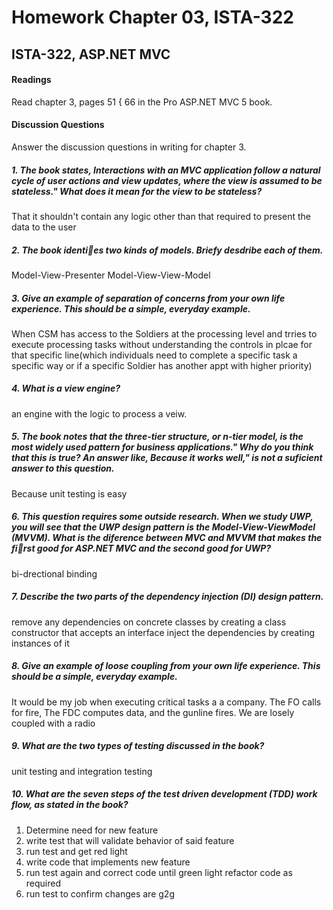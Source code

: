 # Homework Chapter 03, ISTA-322
## ISTA-322, ASP.NET MVC
#### Readings
Read chapter 3, pages 51 { 66 in the Pro ASP.NET MVC 5 book.
#### Discussion Questions
Answer the discussion questions in writing for chapter 3.

##### 1. The book states, Interactions with an MVC application follow a natural cycle of user actions and view updates, where the view is assumed to be stateless." What does it mean for the view to be stateless?
That it shouldn't contain any logic other than that required to present the data to the user

##### 2. The book identies two kinds of models. Briefy desdribe each of them.
Model-View-Presenter
Model-View-View-Model
##### 3. Give an example of separation of concerns from your own life experience. This should be a simple, everyday example.

When CSM has access to the Soldiers at the processing level and trries to execute processing tasks without understanding the controls in plcae for that specific line(which individuals need to complete a specific task a specific way or if a specific Soldier has another appt with higher priority)
##### 4. What is a view engine?
an engine with the logic to process a veiw.
##### 5. The book notes that the three-tier structure, or n-tier model, is the most widely used pattern for business applications." Why do you think that this is true? An answer like, Because it works well," is not a suficient answer to this question.
Because unit testing is easy

##### 6. This question requires some outside research. When we study UWP, you will see that the UWP design pattern is the Model-View-ViewModel (MVVM). What is the diference between MVC and MVVM that makes the first good for ASP.NET MVC and the second good for UWP?
bi-drectional binding

##### 7. Describe the two parts of the dependency injection (DI) design pattern.
remove any dependencies on concrete classes by creating a class constructor that accepts an interface
inject the dependencies by creating instances of it
##### 8. Give an example of loose coupling from your own life experience. This should be a simple, everyday example.
It would be my job when executing critical tasks a a company. The FO calls for fire, The FDC computes data, and the gunline fires. We are losely coupled with a radio
##### 9. What are the two types of testing discussed in the book?
unit testing and integration testing
##### 10. What are the seven steps of the test driven development (TDD) work flow, as stated in the book?
1. Determine need for new feature
2. write test that will validate behavior of said feature
3. run test and get red light
4. write code that implements new feature
5. run test again and correct code until green light refactor code as required
6. run test to confirm changes are g2g
